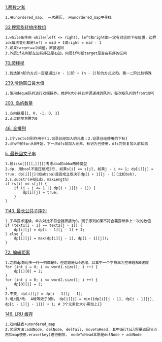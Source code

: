 [1.两数之和](https://leetcode.cn/problems/two-sum/)

~~~shell
1.用unordered_map， 一次遍历， 用unordered_map中寻找
~~~

[33.搜索旋转排序数组](https://leetcode.cn/problems/search-in-rotated-sorted-array/)

~~~shell
1.while条件用 while(left <= right)，left和right都一定有对应的下标位置，边界idx每次变化都是left = mid + 1或right = mid - 1
2.如果target==中间值，直接返回
3.外层if先判断左边有序还是右边，内层if判断target是否在有序的区间
~~~

[70.爬楼梯](https://leetcode.cn/problems/climbing-stairs/)

~~~shell
1.到达第n阶的方式一定是通过(n - 1)阶 + (n - 2)阶的方式之和，第一二阶比较特殊
~~~

[239.滑动窗口最大值](https://leetcode.cn/problems/sliding-window-maximum/)

~~~shell
1.使用deque队列进行双端操作。维护k大小并且单调递减的队列，每次取队列的front即可
~~~

[200. 岛屿数量](https://leetcode.cn/problems/number-of-islands/)

~~~shell
1.方向数组{1, 0, -1, 0, 1}
2.走过的地方置为0
~~~

[46. 全排列](https://leetcode.cn/problems/permutations/)

~~~shell
1.2个vecto分别作用于(1.记录已经加入的元素；2.记录已经使用的下标)
2.dfs中的for从0开始，下一次dfs前加入元素，标记为已使用，dfs完恢复加入前状态
~~~

[5. 最长回文子串](httpsol://leetcode.cn/problems/longest-palindromic-substring/)

~~~shell
1.暴izsx[[[[[，]]]]]考虑aba和abba两种类型
2.dp, 用bool不能压缩成2行, 如果s[i] == s[j], 如果j - i <= 1; dp[i][j] = true; dp[i][j](如absba)是否成立取决于dp[i + 1][j - 1](比如bsb), 
3.s.substr(开始idx，maxLength)
if (s[i] == s[j]) {
    if (j - i <= 1 || dp[i + 1][j - 1]) {
        dp[i][j] = true;
    }
}
~~~

[1143. 最长公共子序列](https://leetcode.cn/problems/longest-common-subsequence/)

~~~shell
1.子串要求连续，单次对比不符合就直接为0，而子序列如果不符合需要继承上一次的数值
if (text1[i - 1] == text2[j - 1]) {
    dp[i][j] = dp[i - 1][j - 1] + 1;
} else {
    dp[i][j] = max(dp[i][j - 1], dp[i - 1][j]);
}
~~~

[72. 编辑距离](https://leetcode.cn/problems/edit-distance/)

~~~shell
1.之前dp数组多一行一列都是0，但这题是从0递增，以其中一个字符串为空来理解0递增
for (int i = 0; i <= word1.size(); i ++) {
    dp[i][0] = i;
}
for (int i = 0; i <= word2.size(); i ++) {
    dp[0][i] = i;
}
2.不变, dp[i][j] = dp[i - 1][j - 1];
3.增/删/改， A增等效于B删。 dp[i][j] = min({dp[i][j - 1], dp[i - 1][j], dp[i - 1][j - 1]}) + 1; # 3个元素比大小需加上{}
~~~

[146. LRU 缓存](https://leetcode.cn/problems/lru-cache/)

~~~shell
1.双向链表+unordered_map
2.实现方法:addNode, delNode, delTail, moveToHead. 其中delTail需要返回节点然后map使用.erase(key)进行删除， modeToHead本质是delNode + addNode
~~~


